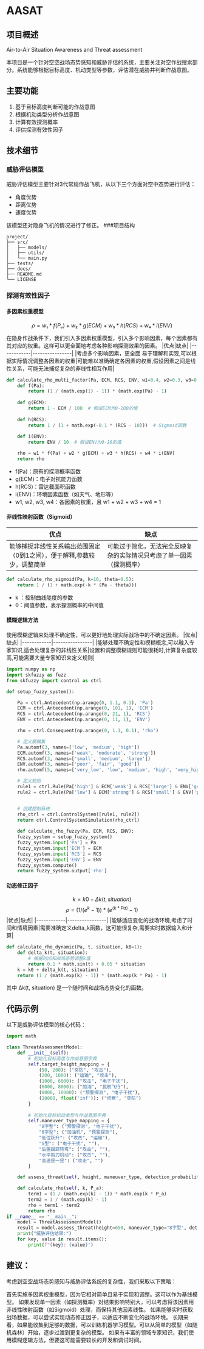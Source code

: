# AASAT 
## 项目概述
Air-to-Air Situation Awareness and Threat assessment

本项目是一个针对空空战场态势感知和威胁评估的系统，主要关注对空作战搜索部分。系统能够根据目标高度、机动类型等参数，评估潜在威胁并判断作战意图。

## 主要功能

1. 基于目标高度判断可能的作战意图
2. 根据机动类型分析作战意图
3. 计算有效探测概率
4. 评估探测有效性因子

## 技术细节

### 威胁评估模型

威胁评估模型主要针对3代常规作战飞机，从以下三个方面对空中态势进行评估：

- 角度优势
- 距离优势
- 速度优势

该模型还对隐身飞机的情况进行了修正。
###项目结构
```plaintext  
project/
├── src/
│   ├── models/
│   ├── utils/
│   └── main.py
├── tests/
├── docs/
├── README.md
└── LICENSE
```


### 探测有效性因子
#### 多因素权重模型
$$ρ = w₁ * f(Pₐ) + w₂ * g(ECM) + w₃ * h(RCS) + w₄ * i(ENV)$$

在隐身作战条件下，我们引入多因素权重模型，引入多个影响因素，每个因素都有其对应的权重。这样可以更全面地考虑各种影响探测效果的因素。
|优点|缺点|
|------------|----------------|
|考虑多个影响因素，更全面 易于理解和实现,可以根据实际情况调整各因素的权重|可能难以准确确定各因素的权重,假设因素之间是线性关系，可能无法捕捉复杂的非线性相互作用|
```python
def calculate_rho_multi_factor(Pa, ECM, RCS, ENV, w1=0.4, w2=0.3, w3=0.2, w4=0.1):
    def f(Pa):
        return (1 / (math.exp(1) - 1)) * (math.exp(Pa) - 1)
    
    def g(ECM):
        return 1 - ECM / 100  # 假设ECM为0-100的值
    
    def h(RCS):
        return 1 / (1 + math.exp(-0.1 * (RCS - 10)))  # Sigmoid函数
    
    def i(ENV):
        return ENV / 10  # 假设ENV为0-10的值

    rho = w1 * f(Pa) + w2 * g(ECM) + w3 * h(RCS) + w4 * i(ENV)
    return rho
```
- f(Pa)：原有的探测概率函数
- g(ECM)：电子对抗能力函数
- h(RCS)：雷达截面积函数
- i(ENV)：环境因素函数（如天气、地形等）
- w1, w2, w3, w4：各因素的权重，且 w1 + w2 + w3 + w4 = 1
#### 非线性映射函数（Sigmoid）
|优点|缺点|
|------------|----------------|
|能够捕捉非线性关系输出范围固定（0到1之间），便于解释,参数较少，调整简单|可能过于简化，无法完全反映复杂的实际情况只考虑了单一因素（探测概率）|
```python
def calculate_rho_sigmoid(Pa, k=10, theta=0.5):
    return 1 / (1 + math.exp(-k * (Pa - theta)))
```
- k ：控制曲线陡度的参数
- θ：阈值参数，表示探测概率的中间值
#### 模糊逻辑方法
使用模糊逻辑来处理不确定性，可以更好地处理实际战场中的不确定因素。
|优点|缺点|
|------------|----------------|
|能够处理不确定性和模糊概念,可以融入专家知识,适合处理复杂的非线性关系|设置和调整模糊规则可能很耗时,计算复杂度较高,可能需要大量专家知识来定义规则|
```python
import numpy as np
import skfuzzy as fuzz
from skfuzzy import control as ctrl

def setup_fuzzy_system():

    Pa = ctrl.Antecedent(np.arange(0, 1.1, 0.1), 'Pa')
    ECM = ctrl.Antecedent(np.arange(0, 101, 1), 'ECM')
    RCS = ctrl.Antecedent(np.arange(0, 21, 1), 'RCS')
    ENV = ctrl.Antecedent(np.arange(0, 11, 1), 'ENV')

    rho = ctrl.Consequent(np.arange(0, 1.1, 0.1), 'rho')

    # 定义模糊集
    Pa.automf(3, names=['low', 'medium', 'high'])
    ECM.automf(3, names=['weak', 'moderate', 'strong'])
    RCS.automf(3, names=['small', 'medium', 'large'])
    ENV.automf(3, names=['poor', 'fair', 'good'])
    rho.automf(5, names=['very_low', 'low', 'medium', 'high', 'very_high'])

    # 定义规则
    rule1 = ctrl.Rule(Pa['high'] & ECM['weak'] & RCS['large'] & ENV['good'], rho['very_high'])
    rule2 = ctrl.Rule(Pa['low'] & ECM['strong'] & RCS['small'] & ENV['poor'], rho['very_low'])


    # 创建控制系统
    rho_ctrl = ctrl.ControlSystem([rule1, rule2])  
    return ctrl.ControlSystemSimulation(rho_ctrl)
    
    def calculate_rho_fuzzy(Pa, ECM, RCS, ENV):
    fuzzy_system = setup_fuzzy_system()
    fuzzy_system.input['Pa'] = Pa
    fuzzy_system.input['ECM'] = ECM
    fuzzy_system.input['RCS'] = RCS
    fuzzy_system.input['ENV'] = ENV
    fuzzy_system.compute()
    return fuzzy_system.output['rho']
```
#### 动态修正因子

$$k = k0 + Δk(t, situation)$$
$$ρ = (1 / (e^k - 1)) * (e^(k*Pa) - 1)$$
|优点|缺点|
|------------|----------------|
|能够适应变化的战场环境,考虑了时间和情境因素|需要准确定义delta_k函数，这可能很复杂,需要实时数据输入和计算|
```python
def calculate_rho_dynamic(Pa, t, situation, k0=1):
    def delta_k(t, situation):
        # 根据时间和战场态势调整k值
        return 0.1 * math.sin(t) + 0.05 * situation
    k = k0 + delta_k(t, situation)
    return (1 / (math.exp(k) - 1)) * (math.exp(k * Pa) - 1)
```
其中 Δk(t, situation) 是一个随时间和战场态势变化的函数。

## 代码示例

以下是威胁评估模型的核心代码：

```python
import math

class ThreatAssessmentModel:
    def __init__(self):
        # 初始化目标高度与作战意图字典
        self.target_height_mapping = {
            (50, 200): ("突防", "攻击"),
            (200, 1000): ("运输", "攻击"),
            (1000, 6000): ("攻击", "电子干扰"),
            (6000, 8000): ("加油", "民航飞行"),
            (8000, 10000): ("预警探测", "电子干扰"),
            (10000, float('inf')): ("侦察", "突防")
        }
        
        # 初始化目标机动类型与作战意图字典
        self.maneuver_type_mapping = {
            "8字型": ("预警探测", "电子干扰"),
            "0字型": ("加油机", "预警探测"),
            "低位跃升": ("攻击", "运输"),
            "S型": ("电子干扰", ""),
            "后置跟踪转弯": ("攻击", ""),
            "水平剪刀机动": ("攻击", ""),
            "高速摇一摇": ("攻击", "")
        }

    def assess_threat(self, height, maneuver_type, detection_probability, correction_factor):

    def calculate_rho(self, k, P_a):
        term1 = (1 / (math.exp(k) - 1)) * math.exp(k * P_a)
        term2 = 1 / (math.exp(k) - 1)
        rho = term1 - term2
        return rho
if __name__ == "__main__":
    model = ThreatAssessmentModel()
    result = model.assess_threat(height=650, maneuver_type="8字型", detection_probability=0.75, correction_factor=0.9)
    print("威胁评估结果:")
    for key, value in result.items():
        print(f"{key}: {value}")
```
## 建议：
考虑到空空战场态势感知与威胁评估系统的复杂性，我们采取以下策略：

首先实施多因素权重模型，因为它相对简单且易于实现和调整。这可以作为基线模型。
如果发现单一因素（如探测概率）对结果影响特别大，可以考虑将该因素用非线性映射函数（如Sigmoid）处理，而保持其他因素线性。
如果能够实时获取战场数据，可以尝试实现动态修正因子，以适应不断变化的战场环境。
长期来看，如果能收集到足够的数据，可以训练机器学习模型。可以从简单的模型（如随机森林）开始，逐步过渡到更复杂的模型。
如果有丰富的领域专家知识，我们使用模糊逻辑方法，但要这可能需要较长的开发和调试时间。
